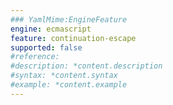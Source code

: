 ```yaml
---
### YamlMime:EngineFeature
engine: ecmascript
feature: continuation-escape
supported: false
#reference: 
#description: *content.description
#syntax: *content.syntax
#example: *content.example
---
```

